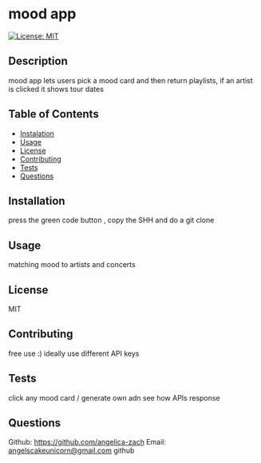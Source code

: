 # mood app
  [![License: MIT](https://img.shields.io/badge/License-MIT-yellow.svg)](https://opensource.org/licenses/MIT)
  ## Description 
  mood app lets users pick a mood card and then return playlists, if an artist is clicked it shows tour dates
  ## Table of Contents 
  - [Instalation](#Installation)
  - [Usage](#Usage)
  - [License](#License)
  - [Contributing](#Contributing)
  - [Tests](#Tests)
  - [Questions](#Questions)
  ## Installation 
  press the green code button , copy the SHH and do a git clone
  ## Usage 
  matching mood to artists and concerts
  ## License 
  MIT
  ## Contributing 
  free use :) ideally use different API keys
  ## Tests
  click any mood card / generate own adn see how APIs response  
  ## Questions
  Github: https://github.com/angelica-zach
  Email: angelscakeunicorn@gmail.com
  github
